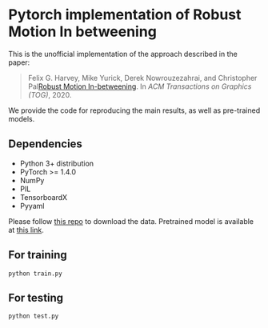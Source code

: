 # Pytorch implementation of Robust Motion In betweening

This is the unofficial implementation of the approach described in the paper:
> Felix G. Harvey, Mike Yurick, Derek Nowrouzezahrai, and Christopher Pal[Robust Motion In-betweening](https://static-wordpress.akamaized.net/montreal.ubisoft.com/wp-content/uploads/2020/07/09155337/RobustMotionInbetweening.pdf). In *ACM Transactions on Graphics (TOG)*, 2020.

We provide the code for reproducing the main results, as well as pre-trained models.

## Dependencies
- Python 3+ distribution
- PyTorch >= 1.4.0
- NumPy 
- PIL
- TensorboardX
- Pyyaml

Please follow [this repo](https://github.com/ubisoft/ubisoft-laforge-animation-dataset) to download the data. Pretrained model is available at [this link](https://drive.google.com/file/d/1-BjR9CjOwZnpJQs7uW5xY5PAoKF9neC_/view?usp=sharing).

## For training
```
python train.py
```

## For testing
```
python test.py
```
